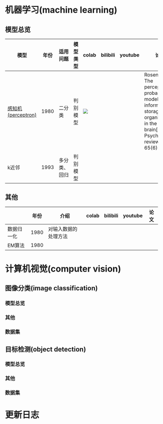 # 机器学习(machine learning)

## 模型总览

| 模型                                                                | 年份   | 适用问题   | 模型类型 | colab                                                                                                                                                                                      | bilibili | youtube | 论文  |
|-------------------------------------------------------------------|------|--------|------|--------------------------------------------------------------------------------------------------------------------------------------------------------------------------------------------|----------|---------|-----|
| [感知机(perceptron)](./machine_learning/perceptron/models/README.md) | 1980 | 二分类    | 判别模型 | [![](https://colab.research.google.com/assets/colab-badge.svg)](https://colab.research.google.com/github/itmorn/AI.handbook/blob/main/machine_learning/perceptron/models/perceptron.ipynb) |          |         |  Rosenblatt F. The perceptron: a probabilistic model for information storage and organization in the brain[J]. Psychological review, 1958, 65(6): 386.   |
| k近邻                                                               | 1993 | 多分类、回归 | 判别模型 |                                                                                                                                                                                            |          |         |     |

## 其他

|       | 年份   | 介绍         | colab | bilibili | youtube | 论文  |
|-------|------|------------|-------|----------|---------|-----|
| 数据归一化 | 1980 | 对输入数据的处理方法 |       |          |         |     |
| EM算法  | 1980 |            |       |          |         |     |

# 计算机视觉(computer vision)

## 图像分类(image classification)

### 模型总览

### 其他

### 数据集

## 目标检测(object detection)

### 模型总览

### 其他

### 数据集

# 更新日志